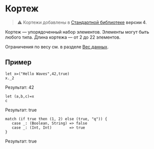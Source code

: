 # Кортеж

> :warning: Кортежи добавлены в [Стандартной библиотеке](/ru/ride/script/standard-library) **версии 4**.

Кортеж — упорядоченный набор элементов. Элементы могут быть любого типа. Длина кортежа  — от 2 до 22 элементов.

Ограничения по весу см. в разделе [Вес данных](/ru/ride/limits/weight).

## Пример

```ride
let x=("Hello Waves",42,true)
x._2
```

Результат: 42

```ride
let (a,b,c)=x
c
```

Результат: true

```
match (if true then (1, 2) else (true, "q")) {
   case _: (Boolean, String) => false
   case _: (Int, Int)        => true
}
```

Результат: true
